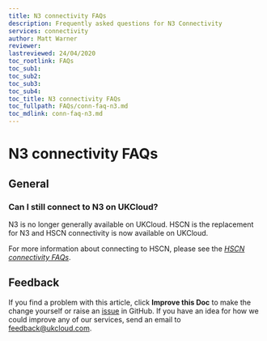 ```yaml
---
title: N3 connectivity FAQs
description: Frequently asked questions for N3 Connectivity
services: connectivity
author: Matt Warner
reviewer:
lastreviewed: 24/04/2020
toc_rootlink: FAQs
toc_sub1: 
toc_sub2:
toc_sub3:
toc_sub4:
toc_title: N3 connectivity FAQs
toc_fullpath: FAQs/conn-faq-n3.md
toc_mdlink: conn-faq-n3.md
---
```


# N3 connectivity FAQs

## General

### Can I still connect to N3 on UKCloud?

N3 is no longer generally available on UKCloud. HSCN is the replacement for N3 and HSCN connectivity is now available on UKCloud.

For more information about connecting to HSCN, please see the [*HSCN connectivity FAQs*](conn-faq-hscn.md).

## Feedback

If you find a problem with this article, click **Improve this Doc** to make the change yourself or raise an [issue](https://github.com/UKCloud/documentation/issues) in GitHub. If you have an idea for how we could improve any of our services, send an email to <feedback@ukcloud.com>.
